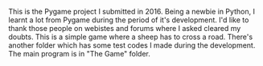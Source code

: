This is the Pygame project I submitted in 2016.
Being a newbie in Python, I learnt a lot from Pygame during the period of it's development. I'd like to thank those people on webistes and forums where I asked cleared my doubts.
This is a simple game where a sheep has to cross a road.
There's another folder which has some test codes I made during the development.
The main program is in "The Game" folder.